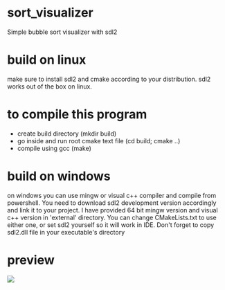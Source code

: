 # sort_visualizer

Simple bubble sort visualizer with sdl2

# build on linux
make sure to install sdl2 and cmake according to your distribution.
sdl2 works out of the box on linux.
# to compile this program
- create build directory (mkdir build)
- go inside and run root cmake text file (cd build; cmake ..)
- compile using gcc (make)

# build on windows
on windows you can use mingw or visual c++ compiler and compile from powershell.
You need to download sdl2 development version accordingly and link it to your project.
I have provided 64 bit mingw version and visual c++ version in 'external' directory.
You can change CMakeLists.txt to use either one, or set sdl2 yourself so it will work in IDE.
Don't forget to copy sdl2.dll file in your executable's directory 

# preview

![](bubble_sort.gif)